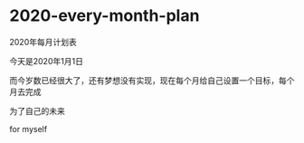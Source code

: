 # 2020-every-month-plan
 2020年每月计划表

今天是2020年1月1日

而今岁数已经很大了，还有梦想没有实现，现在每个月给自己设置一个目标，每个月去完成

为了自己的未来

for myself

